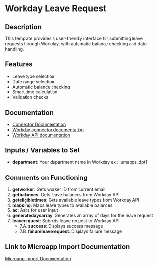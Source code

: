 # Workday Leave Request

## Description
This template provides a user-friendly interface for submitting leave requests through Workday, with automatic balance checking and date handling.

## Features
- Leave type selection
- Date range selection
- Automatic balance checking
- Smart time calculation
- Validation checks

## Documentation
- [Connector Documentation](https://docs.lumapps.com/docs/admin-l4430581765424978extensions)
- [Workday connector documentation](https://docs.lumapps.com/docs/ls/content/5596050861954281/docs/admin-administration-landing/admin-l6088963918247602/admin-l9650191038731043extensions/admin-l43084339674928007extensions/admin-l4754802368470471extensions)
- [Workday API documentation](https://community.workday.com/sites/default/files/file-hosting/restapi/)

## Inputs / Variables to Set
- **department**: Your department name in Workday ex : lumapps_dpt1

## Comments on Functioning
1. **getworker**: Gets worker ID from current email
2. **getbalances**: Gets leave balances from Workday API
3. **geteligibletimes**: Gets available leave types from Workday API
4. **mapping**: Maps leave types to available balances
5. **ac**: Asks for user input
6. **generatedaysarray**: Generates an array of days for the leave request
7. **leaverequest**: Submits leave request to Workday API
    - 7.A. **success**: Displays success message
    - 7.B. **failureleaverequest**: Displays failure message

## Link to Microapp Import Documentation
[Microapp Import Documentation](https://docs.lumapps.com/docs/ls/content/6236515079535869/devportal-l48909819228353757)
